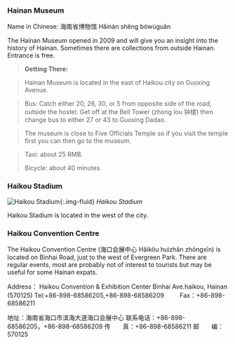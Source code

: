 ### Hainan Museum

Name in Chinese: 海南省博物馆 Hǎinán shěng bówùguǎn

The Hainan Museum opened in 2009 and will give you an insight into the history of Hainan. Sometimes there are collections from outside Hainan. Entrance is free.

> **Getting There:**

> Hainan Museum is located in the east of Haikou city on Guoxing Avenue.

> Bus: Catch either 20, 26, 30, or 5 from opposite side of the road, outside the hostel. Get off at the Bell Tower (zhong lou 钟楼) then change bus to either 27 or 43 to Guoxing Dadao.

> The museum is close to Five Officials Temple so if you visit the temple first you can then go to the museum.

> Taxi: about 25 RMB.
>
> Bicycle: about 40 minutes.

### Haikou Stadium

![Haikou Stadium](https://res.cloudinary.com/dfjb9p5ri/image/upload/v1619528824/haikou/public-buildings/haikou-stadium.jpg){:.img-fluid}
_Haikou Stadium_

Haikou Stadium is located in the west of the city.

### Haikou Convention Centre

The Haikou Convention Centre (海口会展中心 Hǎikǒu huìzhǎn zhōngxīn) is located on Binhai Road, just to the west of Evergreen Park. There are regular events, most are probably not of interest to tourists but may be useful for some Hainan expats.

Address： Haikou Convention & Exhibition Center Binhai Ave.haikou,
Hainan (570125)
Tel:+86-898-68586205,+86-898-68586209 　　 Fax：+86-898-68586211

地址：海南省海口市滨海大道海口会展中心
联系电话：+86-898-68586205，+86-898-68586209
传　　真：+86-898-68586211
邮　　编：570125

